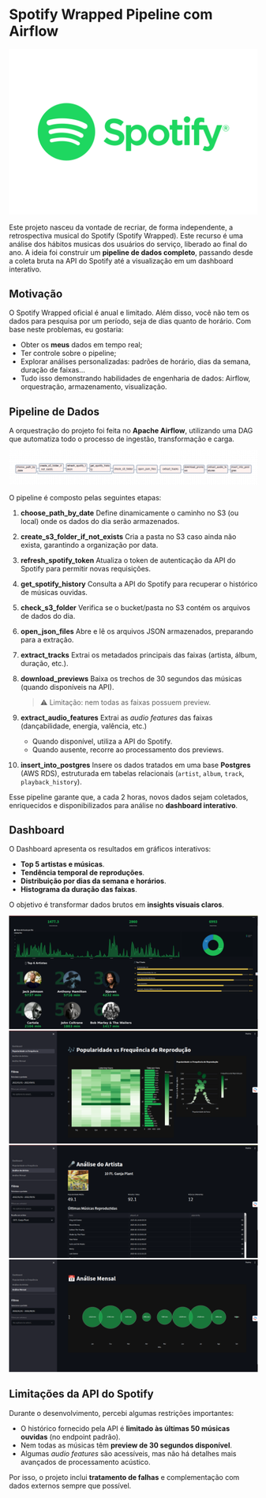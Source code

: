 # Spotify Wrapped Pipeline com Airflow

![Logo da Spotify](images/spotify-logo.png)

Este projeto nasceu da vontade de recriar, de forma independente, a retrospectiva musical do Spotify (Spotify Wrapped). Este recurso é uma análise dos hábitos musicas dos usuários do serviço, liberado ao final do ano.
A ideia foi construir um **pipeline de dados completo**, passando desde a coleta bruta na API do Spotify até a visualização em um dashboard interativo.

## Motivação

O Spotify Wrapped oficial é anual e limitado. Além disso, você não tem os dados para pesquisa por um período, seja de dias quanto de horário.
Com base neste problemas, eu gostaria:
 - Obter os **meus** dados em tempo real;
 - Ter controle sobre o pipeline;
 - Explorar análises personalizadas: padrões de horário, dias da semana, duração de faixas...
 - Tudo isso demonstrando habilidades de engenharia de dados: Airflow, orquestração, armazenamento, visualização.

## Pipeline de Dados

A orquestração do projeto foi feita no **Apache Airflow**, utilizando uma DAG que automatiza todo o processo de ingestão, transformação e carga.

![Fluxograma Airflow](images/fluxograma-airflow.png)

O pipeline é composto pelas seguintes etapas:

1. **choose_path_by_date**
   Define dinamicamente o caminho no S3 (ou local) onde os dados do dia serão armazenados.

2. **create_s3_folder_if_not_exists**
   Cria a pasta no S3 caso ainda não exista, garantindo a organização por data.

3. **refresh_spotify_token**
   Atualiza o token de autenticação da API do Spotify para permitir novas requisições.

4. **get_spotify_history**
   Consulta a API do Spotify para recuperar o histórico de músicas ouvidas.

5. **check_s3_folder**
   Verifica se o bucket/pasta no S3 contém os arquivos de dados do dia.

6. **open_json_files**
   Abre e lê os arquivos JSON armazenados, preparando para a extração.

7. **extract_tracks**
   Extrai os metadados principais das faixas (artista, álbum, duração, etc.).

8. **download_previews**
   Baixa os trechos de 30 segundos das músicas (quando disponíveis na API).
   > ⚠️ Limitação: nem todas as faixas possuem preview.

9. **extract_audio_features**
   Extrai as *audio features* das faixas (dançabilidade, energia, valência, etc.)
   - Quando disponível, utiliza a API do Spotify.
   - Quando ausente, recorre ao processamento dos previews.

10. **insert_into_postgres**
    Insere os dados tratados em uma base **Postgres** (AWS RDS), estruturada em tabelas relacionais (`artist`, `album`, `track`, `playback_history`).

Esse pipeline garante que, a cada 2 horas, novos dados sejam coletados, enriquecidos e disponibilizados para análise no **dashboard interativo**.

## Dashboard

O Dashboard apresenta os resultados em gráficos interativos:


- **Top 5 artistas e músicas**.
- **Tendência temporal de reproduções**.
- **Distribuição por dias da semana e horários**.
- **Histograma da duração das faixas**.

O objetivo é transformar dados brutos em **insights visuais claros**.

![Logo da Spotify](images/dashboard-geral.png)
![Logo da Spotify](images/dashboard_page2.png)
![Logo da Spotify](images/dashboard_page3.png)
![Logo da Spotify](images/dashboard_page4.png)

## Limitações da API do Spotify

Durante o desenvolvimento, percebi algumas restrições importantes:
- O histórico fornecido pela API é **limitado às últimas 50 músicas ouvidas** (no endpoint padrão).
- Nem todas as músicas têm **preview de 30 segundos disponível**.
- Algumas *audio features* são acessíveis, mas não há detalhes mais avançados de processamento acústico.

Por isso, o projeto inclui **tratamento de falhas** e complementação com dados externos sempre que possível.


